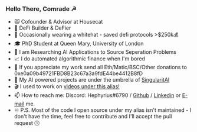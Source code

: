 ### Hello There, Comrade ☭

- 😾 Cofounder & Advisor at Housecat 
- 👷 DeFi Builder & DeFier
- 🎩 Occasionally wearing a whitehat - saved defi protocols >$250k💰
- 🎓 PhD Student at Queen Mary, University of London
- 🔬 I am Researching AI Applications to Source Seperation Problems
- 📈 I do automated algorithmic finance when I'm bored
- 🤑 If you appreciate my work send all Eth/Matic/BSC/Other donations to 0xe0a09b49721FBD8B23c67a3a9fdE44be4412B8fD 
- 🤖 My AI powered projects are under the umbrella of [SingularitAI](https://github.com/singularitai)
- 🎬 I used to work on [videos under this alias!](https://www.youtube.com/channel/UCamWRprZmZ02TJAvGCCZzYg) 
- 📫 How to reach me: Discord: Hephyrius#6790 / [Github](github.com/Hephyrius)  / [Linkedin](https://www.linkedin.com/in/harnickkhera/) or [E-mail](harnickk@gmail.com) me.
- ♾️ P.S. Most of the code I open source under my alias isn't maintained - I don't have the time, feel free to contribute and I'll accept the pull request 🕒
